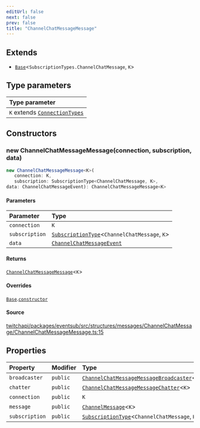 ```yaml
---
editUrl: false
next: false
prev: false
title: "ChannelChatMessageMessage"
---
```


## Extends

- [`Base`](/api/eventsub/classes/base/)\<`SubscriptionTypes.ChannelChatMessage`, `K`\>

## Type parameters

| Type parameter |
| :------ |
| `K` extends [`ConnectionTypes`](/api/eventsub/type-aliases/connectiontypes/) |

## Constructors

### new ChannelChatMessageMessage(connection, subscription, data)

```ts
new ChannelChatMessageMessage<K>(
   connection: K, 
   subscription: SubscriptionType<ChannelChatMessage, K>, 
data: ChannelChatMessageEvent): ChannelChatMessageMessage<K>
```

#### Parameters

| Parameter | Type |
| :------ | :------ |
| `connection` | `K` |
| `subscription` | [`SubscriptionType`](/api/eventsub/type-aliases/subscriptiontype/)\<`ChannelChatMessage`, `K`\> |
| `data` | [`ChannelChatMessageEvent`](/api/eventsub/interfaces/channelchatmessageevent/) |

#### Returns

[`ChannelChatMessageMessage`](/api/eventsub/classes/channelchatmessagemessage/)\<`K`\>

#### Overrides

[`Base`](/api/eventsub/classes/base/).[`constructor`](/api/eventsub/classes/base/#constructors)

#### Source

[twitchapi/packages/eventsub/src/structures/messages/ChannelChatMessage/ChannelChatMessageMessage.ts:15](https://github.com/pablornc/twitchapi//blob/3baa008ac8be1133cbb9253985d5d4cd48b4e780/packages/eventsub/src/structures/messages/ChannelChatMessage/ChannelChatMessageMessage.ts#L15)

## Properties

| Property | Modifier | Type | Inherited from |
| :------ | :------ | :------ | :------ |
| `broadcaster` | `public` | [`ChannelChatMessageMessageBroadcaster`](/api/eventsub/classes/channelchatmessagemessagebroadcaster/)\<`K`\> | - |
| `chatter` | `public` | [`ChannelChatMessageMessageChatter`](/api/eventsub/classes/channelchatmessagemessagechatter/)\<`K`\> | - |
| `connection` | `public` | `K` | [`Base`](/api/eventsub/classes/base/).`connection` |
| `message` | `public` | [`ChannelMessage`](/api/eventsub/classes/channelmessage/)\<`K`\> | - |
| `subscription` | `public` | [`SubscriptionType`](/api/eventsub/type-aliases/subscriptiontype/)\<`ChannelChatMessage`, `K`\> | [`Base`](/api/eventsub/classes/base/).`subscription` |
